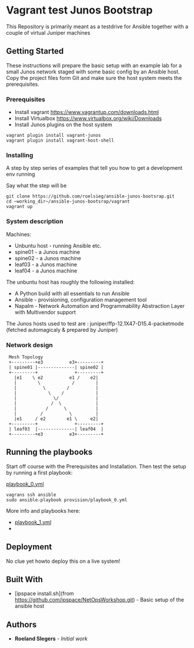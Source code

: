 # Vagrant test Junos Bootstrap

This Repository is primarily meant as a testdrive for Ansible together with a couple of virtual Juniper machines

## Getting Started

These instructions will prepare the basic setup with an example lab for a small Junos network staged with some basic config by an Ansible host.
Copy the project files form Git and make sure the host system meets the prerequisites.

### Prerequisites

* Install vagrant https://www.vagrantup.com/downloads.html
* Install Virtualbox https://www.virtualbox.org/wiki/Downloads
* Install Junos plugins on the host system

```
vagrant plugin install vagrant-junos
vagrant plugin install vagrant-host-shell
```

### Installing

A step by step series of examples that tell you how to get a development env running

Say what the step will be

```
git clone https://github.com/roelsieg/ansible-junos-bootsrap.git
cd ~working_dir~/ansible-junos-bootsrap/vagrant
vagrant up
```
### System description
Machines:
* Unbuntu host - running Ansible etc.
* spine01 - a Junos machine 
* spine02 - a Junos machine
* leaf03 - a Junos machine
* leaf04 - a Junos machine

The unbuntu host has roughly the following installed:
* A Python build with all essentials to run Ansible
* Ansible - provisioning, configuration management tool
* Napalm - Network Automation and Programmability Abstraction Layer with Multivendor support

The Junos hosts used to test are : juniper/ffp-12.1X47-D15.4-packetmode (fetched automagicaly & prepared by Juniper)

### Network design
```
 Mesh Topology
 +---------+e3          e3+---------+
 | spine01 |--------------| spine02 |
 +---------+              +---------+
   |e1    \ e2          e1 /    e2|
   |        \            /        |
   |          \        /          |
   |            \    /            |
   |              \/              |
   |             /  \             |
   |           /      \           |
   |         /          \         |
   |e1     / e2        e1 \     e2|
 +---------+              +---------+
 | leaf03  |--------------| leaf04  |
 +---------+e3          e3+---------+
```
## Running the playbooks

Start off course with the Prerequisites and Installation. 
Then test the setup by running a first playbook:

[playbook_0.yml](./provision/playbooks.md#playbook_0)
```
vagrans ssh ansible
sudo ansible-playbook provision/playbook_0.yml
```
More info and playbooks here:
* [playbook_1.yml](./provision/playbooks.md#playbook_1)
* 

## Deployment

No clue yet howto deploy this on a live system!

## Built With

* [ipspace install.sh](from https://github.com/ipspace/NetOpsWorkshop.git) - Basic setup of the ansible host


## Authors

* **Roeland SIegers** - *Initial work* 


